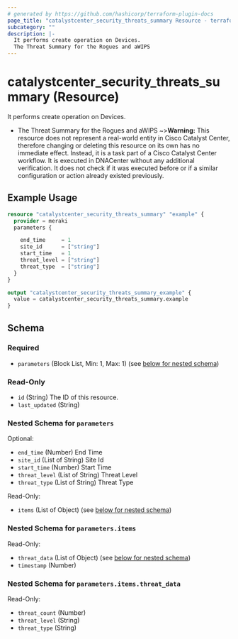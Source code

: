 ```yaml
---
# generated by https://github.com/hashicorp/terraform-plugin-docs
page_title: "catalystcenter_security_threats_summary Resource - terraform-provider-catalystcenter"
subcategory: ""
description: |-
  It performs create operation on Devices.
  The Threat Summary for the Rogues and aWIPS
---
```


# catalystcenter_security_threats_summary (Resource)

It performs create operation on Devices.

- The Threat Summary for the Rogues and aWIPS
~>**Warning:**
This resource does not represent a real-world entity in Cisco Catalyst Center, therefore changing or deleting this resource on its own has no immediate effect.
Instead, it is a task part of a Cisco Catalyst Center workflow. It is executed in DNACenter without any additional verification. It does not check if it was executed before or if a similar configuration or action already existed previously.

## Example Usage

```terraform
resource "catalystcenter_security_threats_summary" "example" {
  provider = meraki
  parameters {

    end_time     = 1
    site_id      = ["string"]
    start_time   = 1
    threat_level = ["string"]
    threat_type  = ["string"]
  }
}

output "catalystcenter_security_threats_summary_example" {
  value = catalystcenter_security_threats_summary.example
}
```

<!-- schema generated by tfplugindocs -->
## Schema

### Required

- `parameters` (Block List, Min: 1, Max: 1) (see [below for nested schema](#nestedblock--parameters))

### Read-Only

- `id` (String) The ID of this resource.
- `last_updated` (String)

<a id="nestedblock--parameters"></a>
### Nested Schema for `parameters`

Optional:

- `end_time` (Number) End Time
- `site_id` (List of String) Site Id
- `start_time` (Number) Start Time
- `threat_level` (List of String) Threat Level
- `threat_type` (List of String) Threat Type

Read-Only:

- `items` (List of Object) (see [below for nested schema](#nestedatt--parameters--items))

<a id="nestedatt--parameters--items"></a>
### Nested Schema for `parameters.items`

Read-Only:

- `threat_data` (List of Object) (see [below for nested schema](#nestedobjatt--parameters--items--threat_data))
- `timestamp` (Number)

<a id="nestedobjatt--parameters--items--threat_data"></a>
### Nested Schema for `parameters.items.threat_data`

Read-Only:

- `threat_count` (Number)
- `threat_level` (String)
- `threat_type` (String)
